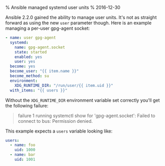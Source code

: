 % Ansible managed systemd user units
% 2016-12-30

Ansible 2.2.0 gained the ability to manage user units. It's not as
straight forward as using the new `user` parameter though. Here is
an example managing a per-user gpg-agent socket:

```yaml
- name: user gpg-agent
  systemd:
    name: gpg-agent.socket
    state: started
    enabled: yes
    user: yes
  become: yes
  become_user: "{{ item.name }}"
  become_method: su
  environment:
    XDG_RUNTIME_DIR: "/run/user/{{ item.uid }}"
  with_items: "{{ users }}"
```

Without the `XDG_RUNTIME_DIR` environment variable set correctly
you'll get the following failure:

> failure 1 running systemctl show for 'gpg-agent.socket':
> Failed to connect to bus: Permission denied.

This example expects a `users` variable looking like:

```yaml
users:
  - name: foo
    uid: 1000
  - name: bar
    uid: 1001
```
